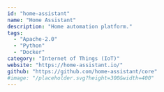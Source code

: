 ```yaml
---
id: "home-assistant"
name: "Home Assistant"
description: "Home automation platform."
tags:
  - "Apache-2.0"
  - "Python"
  - "Docker"
category: "Internet of Things (IoT)"
website: "https://home-assistant.io/"
github: "https://github.com/home-assistant/core"
#image: "/placeholder.svg?height=300&width=400"
---
```


